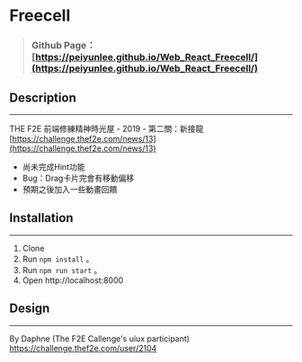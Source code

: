 # Freecell

>### Github Page：[https://peiyunlee.github.io/Web_React_Freecell/](https://peiyunlee.github.io/Web_React_Freecell/)

## Description
***
THE F2E 前端修練精神時光屋 - 2019 - 第二關：新接龍
[https://challenge.thef2e.com/news/13](https://challenge.thef2e.com/news/13)

- 尚未完成Hint功能
- Bug：Drag卡片完會有移動偏移
- 預期之後加入一些動畫回饋

## Installation
***
1. Clone
2. Run `npm install` 。
3. Run `npm run start` 。
4. Open http://localhost:8000

## Design
***
By Daphne (The F2E Callenge's uiux participant)
https://challenge.thef2e.com/user/2104